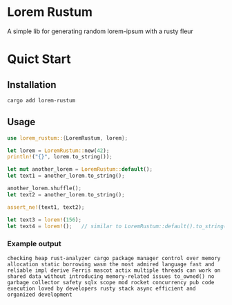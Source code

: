 # Lorem Rustum

A simple lib for generating random lorem-ipsum with a rusty fleur

# Quict Start

## Installation

```bash
cargo add lorem-rustum
```

## Usage

```rust
use lorem_rustum::{LoremRustum, lorem};

let lorem = LoremRustum::new(42);
println!("{}", lorem.to_string());

let mut another_lorem = LoremRustum::default();
let text1 = another_lorem.to_string();

another_lorem.shuffle();
let text2 = another_lorem.to_string();

assert_ne!(text1, text2);

let text3 = lorem!(156);
let text4 = lorem!();   // similar to LoremRustum::default().to_string()
```

### Example output

```
checking heap rust-analyzer cargo package manager control over memory allocation static borrowing wasm the most admired language fast and reliable impl derive Ferris mascot actix multiple threads can work on shared data without introducing memory-related issues to_owned() no garbage collector safety sqlx scope mod rocket concurrency pub code execution loved by developers rusty stack async efficient and organized development

```
